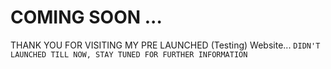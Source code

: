 # COMING SOON ...

THANK YOU FOR VISITING MY PRE LAUNCHED (Testing) Website...
```DIDN'T LAUNCHED TILL NOW, STAY TUNED FOR FURTHER INFORMATION``` 
